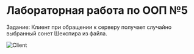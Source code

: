 # Лабораторная работа по ООП №5
Задание: Клиент при обращении к серверу получает случайно выбранный сонет Шекспира из файла.


![Client](https://github.com/GrinyaI/Lab5OOP/assets/124897074/9909cb6b-9e33-4d12-8a99-f4ea24350e98)

